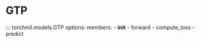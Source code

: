 # GTP

::: torchmil.models.GTP
    options:
        members:
            - __init__
            - forward
            - compute_loss
            - predict
